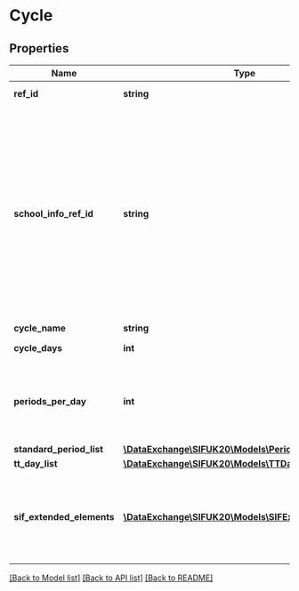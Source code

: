 # Cycle

## Properties
Name | Type | Description | Notes
------------ | ------------- | ------------- | -------------
**ref_id** | **string** | Unique GUID for this cycle | 
**school_info_ref_id** | **string** | The RefId of the SchoolInfo to which this Cycle belongs. This is optional to preserve backwards compatibility but it is very strongly advised that it should be correctly populated and considered mandatory in this version of the specification. | [optional] 
**cycle_name** | **string** |  | [optional] 
**cycle_days** | **int** | Number of days in cycle | 
**periods_per_day** | **int** | (Max) Number of periods per day (see Rectangular Grid Representation above) | 
**standard_period_list** | [**\DataExchange\SIFUK20\Models\Period[]**](Period.md) |  | 
**tt_day_list** | [**\DataExchange\SIFUK20\Models\TTDay[]**](TTDay.md) |  | 
**sif_extended_elements** | [**\DataExchange\SIFUK20\Models\SIFExtendedElement[]**](SIFExtendedElement.md) | Allows an agent to include data not yet defined within a SIF data object as name/value pairs. | [optional] 

[[Back to Model list]](../README.md#documentation-for-models) [[Back to API list]](../README.md#documentation-for-api-endpoints) [[Back to README]](../README.md)


